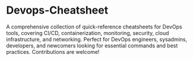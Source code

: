 # Devops-Cheatsheet
A comprehensive collection of quick-reference cheatsheets for DevOps tools, covering CI/CD, containerization, monitoring, security, cloud infrastructure, and networking. Perfect for DevOps engineers, sysadmins, developers, and newcomers looking for essential commands and best practices. Contributions are welcome!
